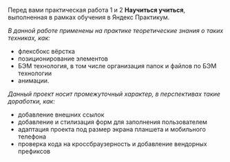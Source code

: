 Перед вами практическая работа 1 и 2 **Научиться учиться**, выполненная в рамках обучения в Яндекс Практикум.

*В данной работе применены на практике теоретические знания о таких техниках, как:*

* флексбокс вёрстка
* позиционирование элементов
* БЭМ технология, в том числе организация папок и файлов по БЭМ технологии
* анимации.

*Данный проект носит промежуточный характер, в перспективах такие доработки, как:*

* добавление внешних ссылок
* добавление и стилизация форм для заполнения пользователем
* адаптация проекта под размер экрана планшета и мобильного телефона
* проверка кода на кроссбраузерность и добавление вендорных префиксов